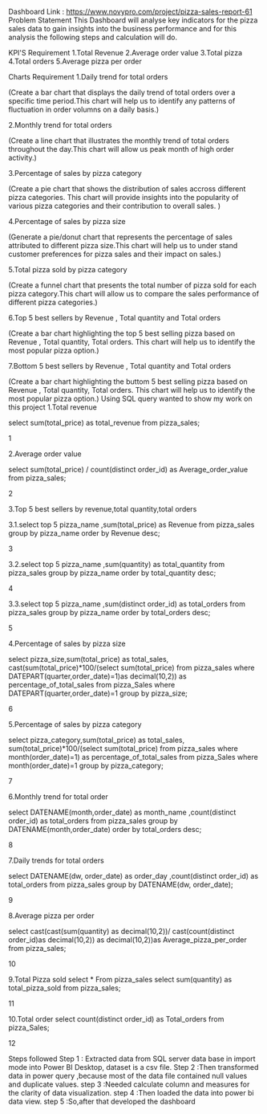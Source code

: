 Dashboard Link : https://www.novypro.com/project/pizza-sales-report-61
Problem Statement
This Dashboard will analyse key indicators for the pizza sales data to gain insights into the business performance and for this analysis the following steps and calculation will do.

KPI'S Requirement
1.Total Revenue 2.Average order value 3.Total pizza 4.Total orders 5.Average pizza per order

Charts Requirement
1.Daily trend for total orders

(Create a bar chart that displays the daily trend of total orders over a specific time period.This chart will help us to identify any patterns of fluctuation in order volumns on a daily basis.)

2.Monthly trend for total orders

(Create a line chart that illustrates the monthly trend of total orders throughout the day.This chart will allow us peak month of high order activity.)

3.Percentage of sales by pizza category

(Create a pie chart that shows the distribution of sales accross different pizza categories. This chart will provide insights into the popularity of various pizza categories and their contribution to overall sales. )

4.Percentage of sales by pizza size

(Generate a pie/donut chart that represents the percentage of sales attributed to different pizza size.This chart will help us to under stand customer preferences for pizza sales and their impact on sales.)

5.Total pizza sold by pizza category

(Create a funnel chart that presents the total number of pizza sold for each pizza category.This chart will allow us to compare the sales performance of different pizza categories.)

6.Top 5 best sellers by Revenue , Total quantity and Total orders

(Create a bar chart highlighting the top 5 best selling pizza based on Revenue , Total quantity, Total orders. This chart will help us to identify the most popular pizza option.)

7.Bottom 5 best sellers by Revenue , Total quantity and Total orders

(Create a bar chart highlighting the buttom 5 best selling pizza based on Revenue , Total quantity, Total orders. This chart will help us to identify the most popular pizza option.)
Using SQL query wanted to show my work on this project
1.Total revenue

select sum(total_price) as total_revenue from pizza_sales;

1

2.Average order value

select sum(total_price) / count(distinct order_id) as Average_order_value from pizza_sales;

2

3.Top 5 best sellers by revenue,total quantity,total orders

3.1.select top 5 pizza_name ,sum(total_price) as Revenue from pizza_sales group by pizza_name order by Revenue desc;

3

3.2.select top 5 pizza_name ,sum(quantity) as total_quantity from pizza_sales group by pizza_name order by total_quantity desc;

4

3.3.select top 5 pizza_name ,sum(distinct order_id) as total_orders from pizza_sales group by pizza_name order by total_orders desc;

5

4.Percentage of sales by pizza size

select pizza_size,sum(total_price) as total_sales, cast(sum(total_price)*100/(select sum(total_price) from pizza_sales where DATEPART(quarter,order_date)=1)as decimal(10,2)) as percentage_of_total_sales from pizza_Sales where DATEPART(quarter,order_date)=1 group by pizza_size;

6

5.Percentage of sales by pizza category

select pizza_category,sum(total_price) as total_sales, sum(total_price)*100/(select sum(total_price) from pizza_sales where month(order_date)=1) as percentage_of_total_sales from pizza_Sales where month(order_date)=1 group by pizza_category;

7

6.Monthly trend for total order

select DATENAME(month,order_date) as month_name ,count(distinct order_id) as total_orders from pizza_sales group by DATENAME(month,order_date) order by total_orders desc;

8

7.Daily trends for total orders

select DATENAME(dw, order_date) as order_day ,count(distinct order_id) as total_orders from pizza_sales group by DATENAME(dw, order_date);

9

8.Average pizza per order

select cast(cast(sum(quantity) as decimal(10,2))/ cast(count(distinct order_id)as decimal(10,2)) as decimal(10,2))as Average_pizza_per_order from pizza_sales;

10

9.Total Pizza sold select * From pizza_sales select sum(quantity) as total_pizza_sold from pizza_sales;

11

10.Total order select count(distinct order_id) as Total_orders from pizza_Sales;

12



Steps followed
Step 1 : Extracted data from SQL server data base in import mode into Power BI Desktop, dataset is a csv file.
Step 2 :Then transformed data in power query ,because most of the data file contained null values and duplicate values.
step 3 :Needed calculate column and measures for the clarity of data visualization.
step 4 :Then loaded the data into power bi data view.
step 5 :So,after that developed the dashboard
